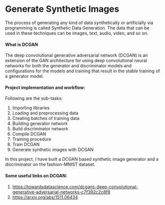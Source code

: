 # Generate Synthetic Images
The process of generating any kind of data synthetically or artificially via programming is called Synthetic Data Generation. The data that can be used in these techniques can be images, text, audio, video, and so on. 


#### What is DCGAN
The deep convolutional generative adversarial network (DCGAN) is an extension of the GAN architecture for using deep convolutional neural networks for both the generator and discriminator models and configurations for the models and training that result in the stable training of a generator model.


#### Project implementation and workflow:
Following are the sub-tasks:
1. Importing libraries
2. Loading and preprocessing data
3. Creating batches of training data
4. Building generator network
5. Build discriminator network
6. Compile DCGAN
7. Training procedure
8. Train DCGAN
9. Generate synthetic images with DCGAN


In this project, I have built a DCGAN based synthetic image generator and a discriminator on the fashion-MNIST dataset. 

#### Some useful links on DCGAN:
1. https://towardsdatascience.com/dcgans-deep-convolutional-generative-adversarial-networks-c7f392c2c8f8
2. https://arxiv.org/abs/1511.06434

